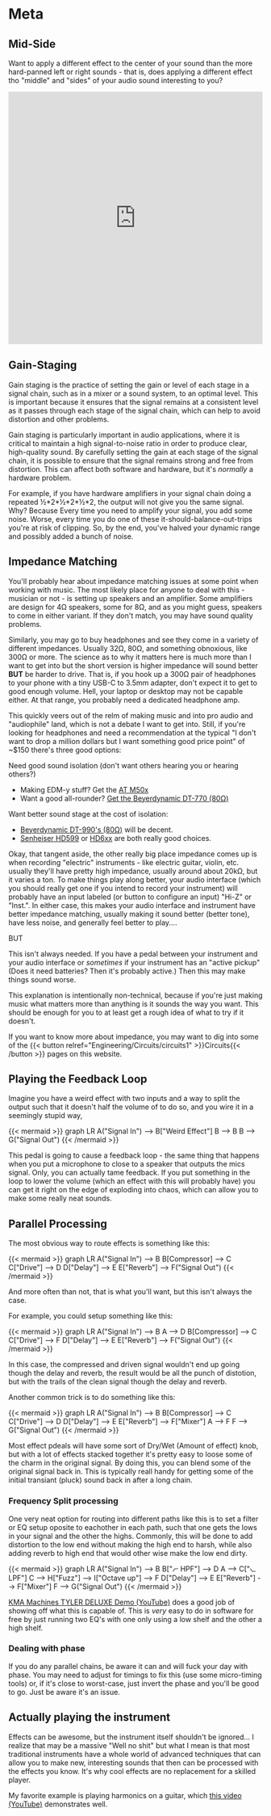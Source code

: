 # Meta

## Mid-Side

Want to apply a different effect to the center of your sound than the more hard-panned left or right sounds - that is, does applying a different effect tho "middle" and "sides" of your audio sound interesting to you?

<iframe width="100%" height="500" src="https://www.youtube.com/embed/dD6_Bajj2DI" title="The Magic Of Mid Side" frameborder="0" allow="accelerometer; autoplay; clipboard-write; encrypted-media; gyroscope; picture-in-picture; web-share" allowfullscreen></iframe>

## Gain-Staging

Gain staging is the practice of setting the gain or level of each stage in a signal chain, such as in a mixer or a sound system, to an optimal level. This is important because it ensures that the signal remains at a consistent level as it passes through each stage of the signal chain, which can help to avoid distortion and other problems.

Gain staging is particularly important in audio applications, where it is critical to maintain a high signal-to-noise ratio in order to produce clear, high-quality sound. By carefully setting the gain at each stage of the signal chain, it is possible to ensure that the signal remains strong and free from distortion. This can affect both software and hardware, but it's *normally* a hardware problem.

For example, if you have hardware amplifiers in your signal chain doing a repeated ½\*2*½\*2\*½\*2, the output will not give you the same signal. Why? Because Every time you need to amplify your signal, you add some noise. Worse, every time you do one of these it-should-balance-out-trips you're at risk of clipping. So, by the end, you've halved your dynamic range and possibly added a bunch of noise.

## Impedance Matching

You'll probably hear about impedance matching issues at some point when working with music. The most likely place for anyone to deal with this - musician or not - is setting up speakers and an amplifier. Some amplifiers are design for 4Ω speakers, some for 8Ω, and as you might guess, speakers to come in either variant. If they don't match, you may have sound quality problems. 

Similarly, you may go to buy headphones and see they come in a variety of different impedances. Usually 32Ω, 80Ω, and something obnoxious, like 300Ω or more. The science as to why it matters here is much more than I want to get into but the short version is higher impedance will sound better **BUT** be harder to drive. That is, if you hook up a 300Ω pair of headphones to your phone with a tiny USB-C to 3.5mm adapter, don't expect it to get to good enough volume. Hell, your laptop or desktop may not be capable either. At that range, you probably need a dedicated headphone amp.

This quickly veers out of the relm of making music and into pro audio and "audiophile" land, which is not a debate I want to get into. Still, if you're looking for headphones and need a recommendation at the typical "I don't want to drop a million dollars but I want something good price point" of ~$150 there's three good options:

Need good sound isolation (don't want others hearing you or hearing others?)

* Making EDM-y stuff? Get the [AT M50x](https://www.audio-technica.com/en-us/ath-m50x)
* Want a good all-rounder? [Get the Beyerdynamic DT-770 (80Ω)](https://www.amazon.com/dp/B0016MNAAI/ref=twister_B07H5HM6F6?_encoding=UTF8&psc=1) 

Want better sound stage at the cost of isolation:

* [Beyerdynamic DT-990's (80Ω)](https://www.amazon.com/beyerdynamic-Over-Ear-Studio-Headphones-construction/dp/B0011UB9CQ/) will be decent.
* [Senheiser HD599](https://www.amazon.com/Sennheiser-HD-599-Open-Headphone/dp/B01L1IICR2/ref=sr_1_6?keywords=sennheiser+headphones&qid=1677896005&sprefix=senh%2Caps%2C132&sr=8-6) or [HD6xx](https://drop.com/buy/massdrop-sennheiser-hd6xx) are both really good choices.

Okay, that tangent aside, the other really big place impedance comes up is when recording "electric" instruments - like electric guitar, violin, etc. usually they'll have pretty high impedance, usually around about 20kΩ, but it varies a ton. To make things play along better, your audio interface (which you should really get one if you intend to record your instrument) will probably have an input labeled (or button to configure an input) "Hi-Z" or "Inst.". In either case, this makes your audio interface and instrument have better impedance matching, usually making it sound better (better tone), have less noise, and generally feel better to play....

BUT

This isn't always needed. If you have a pedal between your instrument and your audio interface or *sometimes* if your instrument has an "active pickup" (Does it need batteries? Then it's probably active.) Then this may make things sound worse.

This explanation is intentionally non-technical, because if you're just making music what matters more than anything is it sounds the way you want. This should be enough for you to at least get a rough idea of what to try if it doesn't. 

If you want to know more about impedance, you may want to dig into some of the {{< button relref="Engineering/Circuits/circuits1" >}}Circuits{{< /button >}} pages on this website.

## Playing the Feedback Loop

Imagine you have a weird effect with two inputs and a way to split the output such that it doesn't half the volume of to do so, and you wire it in a seemingly stupid way,

{{< mermaid >}}
graph LR
    A("Signal In") --> B["Weird Effect"]
    B --> B
    B --> G("Signal Out")
{{< /mermaid >}}

This pedal is going to cause a feedback loop - the same thing that happens when you put a microphone to close to a speaker that outputs the mics signal. Only, you can actually tame feedback. If you put something in the loop to lower the volume (which an effect with this will probably have) you can get it right on the edge of exploding into chaos, which can allow you to make some really neat sounds.

## Parallel Processing

The most obvious way to route effects is something like this:

{{< mermaid >}}
graph LR
    A("Signal In") --> B
    B[Compressor] --> C
    C["Drive"] --> D
    D["Delay"] --> E
    E["Reverb"] --> F("Signal Out")
{{< /mermaid >}}

And more often than not, that is what you'll want, but this isn't always the case.

For example, you could setup something like this:

{{< mermaid >}}
graph LR
    A("Signal In") --> B
    A --> D
    B[Compressor] --> C
    C["Drive"] --> F
    D["Delay"] --> E
    E["Reverb"] --> F("Signal Out")
{{< /mermaid >}}

In this case, the compressed and driven signal wouldn't end up going though the delay and reverb, the result would be all the punch of distotion, but with the trails of the clean signal though the delay and reverb.

Another common trick is to do something like this:

{{< mermaid >}}
graph LR
    A("Signal In") --> B
    B[Compressor] --> C
    C["Drive"] --> D
    D["Delay"] --> E
    E["Reverb"] --> F["Mixer"]
    A --> F
    F --> G("Signal Out")
{{< /mermaid >}}

Most effect pdeals will have some sort of Dry/Wet (Amount of effect) knob, but with a lot of effects stacked together it's pretty easy to loose some of the charm in the original signal. By doing this, you can blend some of the original signal back in. This is typically reall handy for getting some of the initial transiant (pluck) sound back in after a long chain.

### Frequency Split processing

One very neat option for routing into different paths like this is to set a filter or EQ setup oposite to eachother in each path, such that one gets the lows in your signal and the other the highs. Commonly, this will be done to add distortion to the low end without making the high end to harsh, while also adding reverb to high end that would other wise make the low end dirty.

{{< mermaid >}}
graph LR
    A("Signal In") --> B
    B["⦧ HPF"] --> D
    A --> C["⦦ LPF"]
    C --> H["Fuzz"] --> I["Octave up"] --> F
    D["Delay"] --> E
    E["Reverb"] --> F["Mixer"]
    F --> G("Signal Out")
{{< /mermaid >}}

[KMA Machines TYLER DELUXE Demo (YouTube)](https://www.youtube.com/watch?v=5Q8rzOkBKxA) does a good job of showing off what this is capable of. This is *very* easy to do in software for free by just running two EQ's with one only using a low shelf and the other a high shelf.


### Dealing with phase

If you do any parallel chains, be aware it can and will fuck your day with phase. You may need to adjust for timings to fix this (use some micro-timing tools) or, if it's close to worst-case, just invert the phase and you'll be good to go. Just be aware it's an issue.

## Actually playing the instrument

Effects can be awesome, but the instrument itself shouldn't be ignored... I realize that may be a massive "Well no shit" but what I mean is that most traditional instruments have a whole world of advanced techniques that can allow you to make new, interesting sounds that then can be processed with the effects you know. It's why cool effects are no replacement for a skilled player.

My favorite example is playing harmonics on a guitar, which [this video (YouTube)](https://www.youtube.com/watch?v=psHGG_a6ORQ) demonstrates well.

<script>
    document.getElementById("effectMenu").open = true;
</script>

